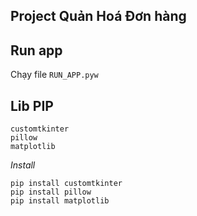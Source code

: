 ## Project Quản Hoá Đơn hàng


## Run app

Chạy file `RUN_APP.pyw`
## Lib PIP
```
customtkinter
pillow
matplotlib
```
*Install*
```
pip install customtkinter
pip install pillow
pip install matplotlib
```
